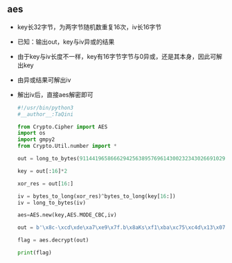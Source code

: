 ## aes

- key长32字节，为两字节随机数重复16次，iv长16字节
- 已知：输出out，key与iv异或的结果
- 由于key与iv长度不一样，key有16字节字节与0异或，还是其本身，因此可解出key
- 由异或结果可解出iv

- 解出iv后，直接aes解密即可

  ```python
  #!/usr/bin/python3
  #__author__:TaQini
  
  from Crypto.Cipher import AES
  import os
  import gmpy2
  from Crypto.Util.number import *
  
  out = long_to_bytes(91144196586662942563895769614300232343026691029427747065707381728622849079757)
  
  key = out[:16]*2
  
  xor_res = out[16:]
  
  iv = bytes_to_long(xor_res)^bytes_to_long(key[16:])
  iv = long_to_bytes(iv)
  
  aes=AES.new(key,AES.MODE_CBC,iv)
  
  out = b'\x8c-\xcd\xde\xa7\xe9\x7f.b\x8aKs\xf1\xba\xc75\xc4d\x13\x07\xac\xa4&\xd6\x91\xfe\xf3\x14\x10|\xf8p'
  
  flag = aes.decrypt(out)
  
  print(flag)
  ```

  